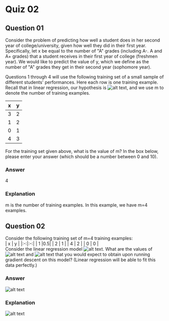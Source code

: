 Quiz 02
=======  

Question 01
-----------  
Consider the problem of predicting how well a student does in her second year of college/university, given how well they did in their first year. Specifically, let x be equal to the number of "A" grades (including A-. A and A+ grades) that a student receives in their first year of college (freshmen year). We would like to predict the value of y, which we define as the number of "A" grades they get in their second year (sophomore year).  

Questions 1 through 4 will use the following training set of a small sample of different students' performances. Here each row is one training example. Recall that in linear regression, our hypothesis is ![alt text](https://github.com/UtkarshPathrabe/Machine-Learning-Stanford-University-Coursera/blob/master/Week%2001/Weekly%20Quizzes/Quiz0201.png "Mask"), and we use m to denote the number of training examples.  

| x | y |
|:-:|:-:|
| 3 | 2 |
| 1 | 2 |
| 0 | 1 |
| 4 | 3 |  

For the training set given above, what is the value of m? In the box below, please enter your answer (which should be a number between 0 and 10).  

### Answer  
4  

### Explanation  
m is the number of training examples. In this example, we have m=4 examples.  

Question 02
-----------  
Consider the following training set of m=4 training examples:  
| x | y |
|:-:|:-:|
| 1 |0.5|
| 2 | 1 |
| 4 | 2 |
| 0 | 0 |  
Consider the linear regression model ![alt text](https://github.com/UtkarshPathrabe/Machine-Learning-Stanford-University-Coursera/blob/master/Week%2001/Weekly%20Quizzes/Quiz0201.png "Mask"). What are the values of ![alt text](https://github.com/UtkarshPathrabe/Machine-Learning-Stanford-University-Coursera/blob/master/Week%2001/Weekly%20Quizzes/Quiz0202.png "Mask") and ![alt text](https://github.com/UtkarshPathrabe/Machine-Learning-Stanford-University-Coursera/blob/master/Week%2001/Weekly%20Quizzes/Quiz0203.png "Mask") that you would expect to obtain upon running gradient descent on this model? (Linear regression will be able to fit this data perfectly.)  

### Answer  
![alt text](https://github.com/UtkarshPathrabe/Machine-Learning-Stanford-University-Coursera/blob/master/Week%2001/Weekly%20Quizzes/Quiz0204.png "Mask")  

### Explanation  
![alt text](https://github.com/UtkarshPathrabe/Machine-Learning-Stanford-University-Coursera/blob/master/Week%2001/Weekly%20Quizzes/Quiz0205.png "Mask")